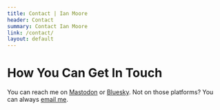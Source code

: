 ```yaml
---
title: Contact | Ian Moore
header: Contact
summary: Contact Ian Moore
link: /contact/
layout: default
---
```


# How You Can Get In Touch

You can reach me on [Mastodon](https://mastodon.social/@wishfulwriting) or [Bluesky](https://bsky.app/profile/wishfulwriting.bsky.social). Not on those platforms? You can always [email me](mailto:hello@ianmoore.fyi).